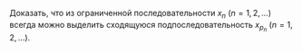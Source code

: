 Доказать, что из ограниченной последовательности $x_n \ (n=1,2,\ldots)$ всегда можно выделить сходящуюся подпоследовательность $x_{p_n} \ (n=1,2,\ldots)$.